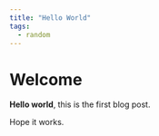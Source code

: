 ```yaml
---
title: "Hello World"
tags:
  - random
---
```


# Welcome
**Hello world**, this is the first blog post.

Hope it works.